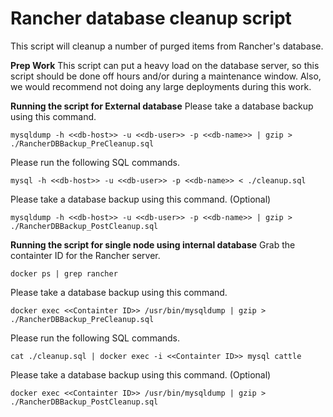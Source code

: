 # Rancher database cleanup script
This script will cleanup a number of purged items from Rancher's database.

**Prep Work**
This script can put a heavy load on the database server, so this script should be done off hours and/or during a maintenance window.
Also, we would recommend not doing any large deployments during this work.

**Running the script for External database**
Please take a database backup using this command.

`mysqldump -h <<db-host>> -u <<db-user>> -p <<db-name>> | gzip > ./RancherDBBackup_PreCleanup.sql`

Please run the following SQL commands.

`mysql -h <<db-host>> -u <<db-user>> -p <<db-name>> < ./cleanup.sql`

Please take a database backup using this command. (Optional)

`mysqldump -h <<db-host>> -u <<db-user>> -p <<db-name>> | gzip > ./RancherDBBackup_PostCleanup.sql`


**Running the script for single node using internal database**
Grab the containter ID for the Rancher server.

`docker ps | grep rancher`

Please take a database backup using this command.

`docker exec <<Containter ID>> /usr/bin/mysqldump | gzip > ./RancherDBBackup_PreCleanup.sql`

Please run the following SQL commands.

`cat ./cleanup.sql | docker exec -i <<Containter ID>> mysql cattle`

Please take a database backup using this command. (Optional)

`docker exec <<Containter ID>> /usr/bin/mysqldump | gzip > ./RancherDBBackup_PostCleanup.sql`

